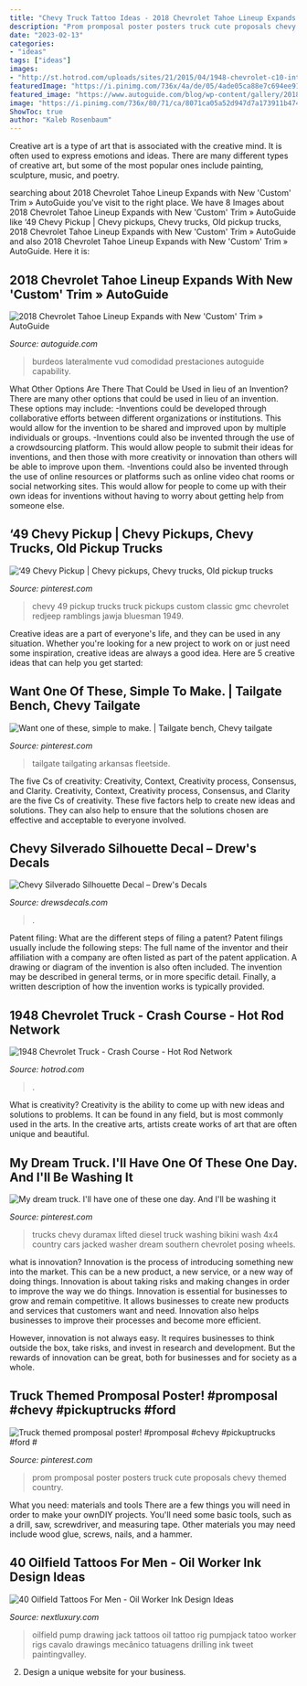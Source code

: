 ```yaml
---
title: "Chevy Truck Tattoo Ideas - 2018 Chevrolet Tahoe Lineup Expands With New &#039;custom&#039; Trim » Autoguide"
description: "Prom promposal poster posters truck cute proposals chevy themed country"
date: "2023-02-13"
categories:
- "ideas"
tags: ["ideas"]
images:
- "http://st.hotrod.com/uploads/sites/21/2015/04/1948-chevrolet-c10-interior-door-panel.jpg"
featuredImage: "https://i.pinimg.com/736x/4a/de/05/4ade05ca88e7c694ee91ac0fc3a29da0--lifted-chevy-lifted-trucks.jpg"
featured_image: "https://www.autoguide.com/blog/wp-content/gallery/2018-chevrolet-tahoe-custom-official-gallery/2018-chevrolet-tahoe-custom-02.jpg"
image: "https://i.pinimg.com/736x/80/71/ca/8071ca05a52d947d7a173911b474c90a.jpg"
ShowToc: true
author: "Kaleb Rosenbaum"
---
```



Creative art is a type of art that is associated with the creative mind. It is often used to express emotions and ideas. There are many different types of creative art, but some of the most popular ones include painting, sculpture, music, and poetry.

	

		
searching about 2018 Chevrolet Tahoe Lineup Expands with New &#039;Custom&#039; Trim » AutoGuide you've visit to the right place. We have 8 Images about 2018 Chevrolet Tahoe Lineup Expands with New &#039;Custom&#039; Trim » AutoGuide like ‘49 Chevy Pickup | Chevy pickups, Chevy trucks, Old pickup trucks, 2018 Chevrolet Tahoe Lineup Expands with New &#039;Custom&#039; Trim » AutoGuide and also 2018 Chevrolet Tahoe Lineup Expands with New &#039;Custom&#039; Trim » AutoGuide. Here it is:
		
    
## 2018 Chevrolet Tahoe Lineup Expands With New &#039;Custom&#039; Trim » AutoGuide

<img loading=lazy src="https://www.autoguide.com/blog/wp-content/gallery/2018-chevrolet-tahoe-custom-official-gallery/2018-chevrolet-tahoe-custom-02.jpg" onerror="this.onerror=null;this.src='https://tse4.mm.bing.net/th?id=OIP.RqcoppWaMPKc2q0yYIOwyQHaE8&amp;pid=15.1';" alt="2018 Chevrolet Tahoe Lineup Expands with New &#039;Custom&#039; Trim » AutoGuide">

_Source: autoguide.com_

>burdeos lateralmente vud comodidad prestaciones autoguide capability. 

	

What Other Options Are There That Could be Used in lieu of an Invention?
There are many other options that could be used in lieu of an invention. These options may include: 
-Inventions could be developed through collaborative efforts between different organizations or institutions. This would allow for the invention to be shared and improved upon by multiple individuals or groups. 
-Inventions could also be invented through the use of a crowdsourcing platform. This would allow people to submit their ideas for inventions, and then those with more creativity or innovation than others will be able to improve upon them. 
-Inventions could also be invented through the use of online resources or platforms such as online video chat rooms or social networking sites. This would allow for people to come up with their own ideas for inventions without having to worry about getting help from someone else.

    
## ‘49 Chevy Pickup | Chevy Pickups, Chevy Trucks, Old Pickup Trucks

<img loading=lazy src="https://i.pinimg.com/736x/80/71/ca/8071ca05a52d947d7a173911b474c90a.jpg" onerror="this.onerror=null;this.src='https://tse3.mm.bing.net/th?id=OIP.NIXKBzTLSuubBvzs1U8GdgHaH4&amp;pid=15.1';" alt="‘49 Chevy Pickup | Chevy pickups, Chevy trucks, Old pickup trucks">

_Source: pinterest.com_

>chevy 49 pickup trucks truck pickups custom classic gmc chevrolet redjeep ramblings jawja bluesman 1949. 

	

Creative ideas are a part of everyone's life, and they can be used in any situation. Whether you're looking for a new project to work on or just need some inspiration, creative ideas are always a good idea. Here are 5 creative ideas that can help you get started: 

    
## Want One Of These, Simple To Make. | Tailgate Bench, Chevy Tailgate

<img loading=lazy src="https://i.pinimg.com/736x/8d/fe/d8/8dfed8a86bcffa2b47a7f3e287552f55--cool-stuff-chevy-tailgate-bench.jpg" onerror="this.onerror=null;this.src='https://tse1.mm.bing.net/th?id=OIP.Ea76Jvw40PcCXiMZ4ok-zgHaHL&amp;pid=15.1';" alt="Want one of these, simple to make. | Tailgate bench, Chevy tailgate">

_Source: pinterest.com_

>tailgate tailgating arkansas fleetside. 

	

The five Cs of creativity: Creativity, Context, Creativity process, Consensus, and Clarity.
Creativity, Context, Creativity process, Consensus, and Clarity are the five Cs of creativity. These five factors help to create new ideas and solutions. They can also help to ensure that the solutions chosen are effective and acceptable to everyone involved.

    
## Chevy Silverado Silhouette Decal – Drew&#039;s Decals

<img loading=lazy src="https://cdn.shopify.com/s/files/1/1699/4147/products/chevroletsilhouette_1200x1200.jpg?v=1616543403" onerror="this.onerror=null;this.src='https://tse3.mm.bing.net/th?id=OIP.NlwdqIhyzGKkeT4EyO6qiQHaCh&amp;pid=15.1';" alt="Chevy Silverado Silhouette Decal – Drew&#039;s Decals">

_Source: drewsdecals.com_

>. 

	

Patent filing: What are the different steps of filing a patent?
Patent filings usually include the following steps: 
The full name of the inventor and their affiliation with a company are often listed as part of the patent application. A drawing or diagram of the invention is also often included. The invention may be described in general terms, or in more specific detail. Finally, a written description of how the invention works is typically provided.

    
## 1948 Chevrolet Truck - Crash Course - Hot Rod Network

<img loading=lazy src="http://st.hotrod.com/uploads/sites/21/2015/04/1948-chevrolet-c10-interior-door-panel.jpg" onerror="this.onerror=null;this.src='https://tse4.mm.bing.net/th?id=OIP.CTKJcPpTfKqj7RihW3Ve4AHaLU&amp;pid=15.1';" alt="1948 Chevrolet Truck - Crash Course - Hot Rod Network">

_Source: hotrod.com_

>. 

	

What is creativity?
Creativity is the ability to come up with new ideas and solutions to problems. It can be found in any field, but is most commonly used in the arts. In the creative arts, artists create works of art that are often unique and beautiful.

    
## My Dream Truck. I&#039;ll Have One Of These One Day. And I&#039;ll Be Washing It

<img loading=lazy src="https://i.pinimg.com/736x/4a/de/05/4ade05ca88e7c694ee91ac0fc3a29da0--lifted-chevy-lifted-trucks.jpg" onerror="this.onerror=null;this.src='https://tse2.mm.bing.net/th?id=OIP.dr9nM9gdVOciWkbLCgt7FgHaG3&amp;pid=15.1';" alt="My dream truck. I&#039;ll have one of these one day. And I&#039;ll be washing it">

_Source: pinterest.com_

>trucks chevy duramax lifted diesel truck washing bikini wash 4x4 country cars jacked washer dream southern chevrolet posing wheels. 

	

what is innovation?
Innovation is the process of introducing something new into the market. This can be a new product, a new service, or a new way of doing things. Innovation is about taking risks and making changes in order to improve the way we do things.
Innovation is essential for businesses to grow and remain competitive. It allows businesses to create new products and services that customers want and need. Innovation also helps businesses to improve their processes and become more efficient.

However, innovation is not always easy. It requires businesses to think outside the box, take risks, and invest in research and development. But the rewards of innovation can be great, both for businesses and for society as a whole.

    
## Truck Themed Promposal Poster! #promposal #chevy #pickuptrucks #ford #

<img loading=lazy src="https://i.pinimg.com/736x/8a/48/56/8a48564fbf47a119ed7da69e4495752e.jpg" onerror="this.onerror=null;this.src='https://tse2.mm.bing.net/th?id=OIP.NGao2-LrzrNT287scvKnCwHaJ3&amp;pid=15.1';" alt="Truck themed promposal poster! #promposal #chevy #pickuptrucks #ford #">

_Source: pinterest.com_

>prom promposal poster posters truck cute proposals chevy themed country. 

	

What you need: materials and tools
There are a few things you will need in order to make your ownDIY projects. You'll need some basic tools, such as a drill, saw, screwdriver, and measuring tape. Other materials you may need include wood glue, screws, nails, and a hammer.

    
## 40 Oilfield Tattoos For Men - Oil Worker Ink Design Ideas

<img loading=lazy src="http://nextluxury.com/wp-content/uploads/pumpjack-guys-heart-oilfield-upper-chest-tattoo.jpg" onerror="this.onerror=null;this.src='https://tse2.mm.bing.net/th?id=OIP.Ck0UfH4okoHaGY3DQs1JBwHaHa&amp;pid=15.1';" alt="40 Oilfield Tattoos For Men - Oil Worker Ink Design Ideas">

_Source: nextluxury.com_

>oilfield pump drawing jack tattoos oil tattoo rig pumpjack tatoo worker rigs cavalo drawings mecânico tatuagens drilling ink tweet paintingvalley. 

	

2. Design a unique website for your business.

